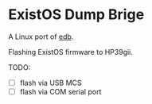# ExistOS Dump Brige

A Linux port of [edb](https://github.com/ExistOS-Team/edb).

Flashing ExistOS firmware to HP39gii.

TODO:

- [ ] flash via USB MCS
- [ ] flash via COM serial port
